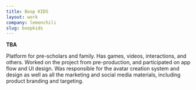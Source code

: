 ```yaml
---
title: Boop KIDS
layout: work
company: lemonchili
slug: boopkids
---
```


**TBA**

Platform for pre-scholars and family. Has games, videos, interactions, and others. Worked on the project from pre-production, and participated on app flow and UI design. Was responsible for the avatar creation system and design as well as all the marketing and social media materials, including product branding and targeting.